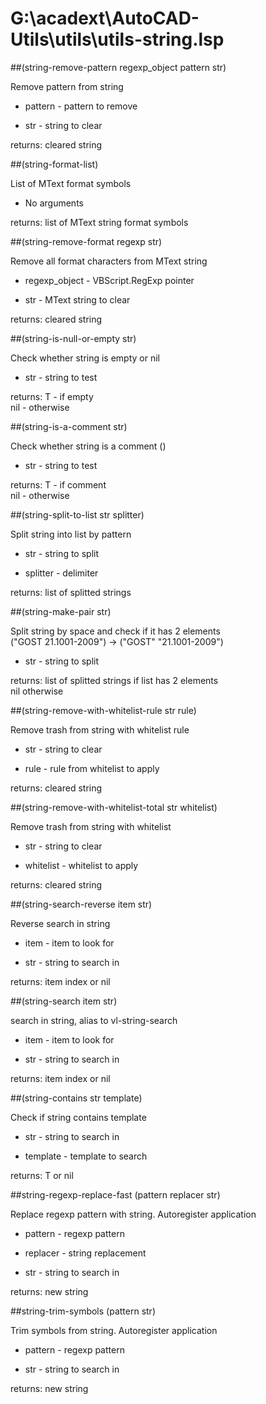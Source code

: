 # G:\acadext\AutoCAD-Utils\utils\utils-string.lsp
##(string-remove-pattern regexp_object pattern str)
Remove pattern from string
* pattern - pattern to remove
* str - string to clear
returns: cleared string
##(string-format-list)
List of MText format symbols
* No arguments
returns: list of MText string format symbols
##(string-remove-format regexp str)
Remove all format characters from MText string
* regexp_object - VBScript.RegExp pointer
* str - MText string to clear
returns: cleared string
##(string-is-null-or-empty str)
Check whether string is empty or nil
* str - string to test
returns: T - if empty <br/> nil - otherwise
##(string-is-a-comment str)
Check whether string is a comment ()
* str - string to test
returns: T - if comment <br/> nil - otherwise
##(string-split-to-list str splitter)
Split string into list by pattern
* str - string to split
* splitter - delimiter
returns: list of splitted strings
##(string-make-pair str)
Split string by space and check if it has 2 elements <br/> ("GOST 21.1001-2009") -> ("GOST" "21.1001-2009")
* str - string to split
returns: list of splitted strings if list has 2 elements <br/> nil otherwise
##(string-remove-with-whitelist-rule str rule)
Remove trash from string with whitelist rule
* str - string to clear
* rule - rule from whitelist to apply
returns: cleared string
##(string-remove-with-whitelist-total str whitelist)
Remove trash from string with whitelist
* str - string to clear
* whitelist - whitelist to apply
returns: cleared string
##(string-search-reverse item str)
Reverse search in string
* item - item to look for
* str - string to search in
returns: item index or nil
##(string-search item str)
search in string, alias to vl-string-search
* item - item to look for
* str - string to search in
returns: item index or nil
##(string-contains str template)
Check if string contains template
* str - string to search in
* template - template to search
returns: T or nil
##string-regexp-replace-fast (pattern replacer str)
Replace regexp pattern with string. Autoregister application
* pattern - regexp pattern
* replacer - string replacement
* str - string to search in
returns: new string
##string-trim-symbols (pattern str)
Trim symbols from string. Autoregister application
* pattern - regexp pattern
* str - string to search in
returns: new string
